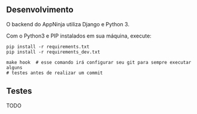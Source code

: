 ## Desenvolvimento

O backend do AppNinja utiliza Django e Python 3.

Com o Python3 e PIP instalados em sua máquina, execute:

```terminal
pip install -r requirements.txt
pip install -r requirements_dev.txt

make hook  # esse comando irá configurar seu git para sempre executar alguns
# testes antes de realizar um commit
```

## Testes

TODO
